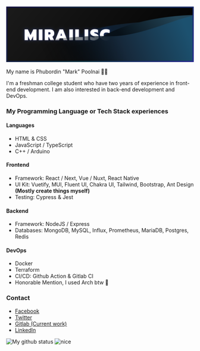 ![banner](https://raw.githubusercontent.com/Mirailisc/Mirailisc/main/github_banner.svg)

My name is Phubordin "Mark" Poolnai 🧒🏽

I'm a freshman college student who have two years of experience in front-end development. I am also interested in back-end development and DevOps.

### My Programming Language or Tech Stack experiences
#### Languages
- HTML & CSS
- JavaScript / TypeScript
- C++ / Arduino

#### Frontend
- Framework: React / Next, Vue / Nuxt, React Native
- UI Kit: Vuetify, MUI, Fluent UI, Chakra UI, Tailwind, Bootstrap, Ant Design **(Mostly create things myself)**
- Testing: Cypress & Jest

#### Backend
- Framework: NodeJS / Express
- Databases: MongoDB, MySQL, Influx, Prometheus, MariaDB, Postgres, Redis

#### DevOps
- Docker
- Terraform
- CI/CD: Github Action & Gitlab CI
- Honorable Mention, I used Arch btw 🗿

### Contact
- [Facebook](https://facebook.com/MirailiscLm)
- [Twitter](https://twitter.com/Mirailisc)
- [Gitlab (Current work)](https://gitlab.com/Mirailisc)
- [LinkedIn](https://www.linkedin.com/in/phubordin/)

![My github status](https://github-readme-stats.vercel.app/api?username=mirailisc&show_icons=true&theme=tokyonight) <img src="https://media.tenor.com/pkDcBFnvuWoAAAAd/my-reaction-to-that-information-suisei.gif" alt="nice" width="200">

